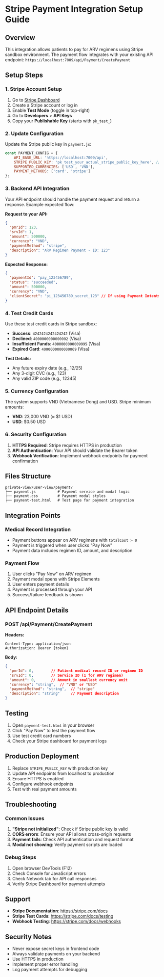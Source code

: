 # Stripe Payment Integration Setup Guide

## Overview
This integration allows patients to pay for ARV regimens using Stripe sandbox environment. The payment flow integrates with your existing API endpoint: `https://localhost:7009/api/Payment/CreatePayment`

## Setup Steps

### 1. Stripe Account Setup
1. Go to [Stripe Dashboard](https://dashboard.stripe.com/register)
2. Create a Stripe account or log in
3. Enable **Test Mode** (toggle in top-right)
4. Go to **Developers** > **API Keys**
5. Copy your **Publishable Key** (starts with `pk_test_`)

### 2. Update Configuration
Update the Stripe public key in `payment.js`:
```javascript
const PAYMENT_CONFIG = {
    API_BASE_URL: 'https://localhost:7009/api',
    STRIPE_PUBLIC_KEY: 'pk_test_your_actual_stripe_public_key_here', // Replace this
    SUPPORTED_CURRENCIES: ['USD', 'VND'],
    PAYMENT_METHODS: ['card', 'stripe']
};
```

### 3. Backend API Integration
Your API endpoint should handle the payment request and return a response. Example expected flow:

**Request to your API:**
```json
{
  "pmrId": 123,
  "srvId": 1,
  "amount": 500000,
  "currency": "VND",
  "paymentMethod": "stripe",
  "description": "ARV Regimen Payment - ID: 123"
}
```

**Expected Response:**
```json
{
  "paymentId": "pay_123456789",
  "status": "succeeded",
  "amount": 500000,
  "currency": "VND",
  "clientSecret": "pi_123456789_secret_123" // If using Payment Intents
}
```

### 4. Test Credit Cards
Use these test credit cards in Stripe sandbox:

- **Success**: `4242424242424242` (Visa)
- **Declined**: `4000000000000002` (Visa)
- **Insufficient Funds**: `4000000000009995` (Visa)
- **Expired Card**: `4000000000000069` (Visa)

**Test Details:**
- Any future expiry date (e.g., 12/25)
- Any 3-digit CVC (e.g., 123)
- Any valid ZIP code (e.g., 12345)

### 5. Currency Configuration
The system supports VND (Vietnamese Dong) and USD. Stripe minimum amounts:
- **VND**: 23,000 VND (≈ $1 USD)
- **USD**: $0.50 USD

### 6. Security Configuration
1. **HTTPS Required**: Stripe requires HTTPS in production
2. **API Authentication**: Your API should validate the Bearer token
3. **Webhook Verification**: Implement webhook endpoints for payment confirmation

## Files Structure
```
private-view/user-view/payment/
├── payment.js          # Payment service and modal logic
├── payment.css         # Payment modal styles
├── payment-test.html   # Test page for payment integration
```

## Integration Points

### Medical Record Integration
- Payment buttons appear on ARV regimens with `totalCost > 0`
- Payment is triggered when user clicks "Pay Now"
- Payment data includes regimen ID, amount, and description

### Payment Flow
1. User clicks "Pay Now" on ARV regimen
2. Payment modal opens with Stripe Elements
3. User enters payment details
4. Payment is processed through your API
5. Success/failure feedback is shown

## API Endpoint Details

### POST /api/Payment/CreatePayment
**Headers:**
```
Content-Type: application/json
Authorization: Bearer {token}
```

**Body:**
```json
{
  "pmrId": 0,        // Patient medical record ID or regimen ID
  "srvId": 0,        // Service ID (1 for ARV regimen)
  "amount": 0,       // Amount in smallest currency unit
  "currency": "string",  // "VND" or "USD"
  "paymentMethod": "string",  // "stripe"
  "description": "string"     // Payment description
}
```

## Testing
1. Open `payment-test.html` in your browser
2. Click "Pay Now" to test the payment flow
3. Use test credit card numbers
4. Check your Stripe dashboard for payment logs

## Production Deployment
1. Replace `STRIPE_PUBLIC_KEY` with production key
2. Update API endpoints from localhost to production
3. Ensure HTTPS is enabled
4. Configure webhook endpoints
5. Test with real payment amounts

## Troubleshooting

### Common Issues
1. **"Stripe not initialized"**: Check if Stripe public key is valid
2. **CORS errors**: Ensure your API allows cross-origin requests
3. **Payment fails**: Check API authentication and request format
4. **Modal not showing**: Verify payment scripts are loaded

### Debug Steps
1. Open browser DevTools (F12)
2. Check Console for JavaScript errors
3. Check Network tab for API call responses
4. Verify Stripe Dashboard for payment attempts

## Support
- **Stripe Documentation**: https://stripe.com/docs
- **Stripe Test Cards**: https://stripe.com/docs/testing
- **Webhook Testing**: https://stripe.com/docs/webhooks

## Security Notes
- Never expose secret keys in frontend code
- Always validate payments on your backend
- Use HTTPS in production
- Implement proper error handling
- Log payment attempts for debugging
